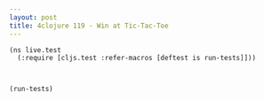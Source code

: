 ```yaml
---
layout: post
title: 4clojure 119 - Win at Tic-Tac-Toe
---
```


<pre><code class="language-klipse">(ns live.test
  (:require [cljs.test :refer-macros [deftest is run-tests]]))
  
  

(run-tests)
</code></pre>
